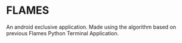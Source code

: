 # FLAMES

An android exclusive application. Made using the algorithm based on previous Flames Python Terminal Application.
